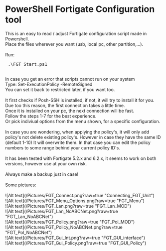 # PowerShell Fortigate Configuration tool

This is an easy to read / adjust Fortigate configuration script made in Powershell.
<br/>Place the files wherever you want (usb, local pc, other partition,...).
<br/>
<br/>Run: <br/>

<pre> <span>.\FGT_Start.ps1 </span> </pre>

<br/>
In case you get an error that scripts cannot run on your system <br />
Type: Set-ExecutionPolicy -RemoteSigned 
<br/>You can set it back to restricted later, if you want too.
<br/><br/>
It first checks if Posh-SSH is installed, if not, it will try to install it for you. 
Due too this reason, the first connection takes a little time. <br/>Once it is installed on your pc, the next connection will be fast.  
<br/>
Follow the steps 1-7 for the best experience.<br/>
Or pick indiviual options from the menu shown, for a specific configuration. <br/></br>
In case you are wondering, when applying the policy's, it will only add policy's not delete existing policy's.
However in case they have the same ID (default 1-10) It will overwrite them. 
In that case you can edit the policy numbers to some range behind your current policy ID's.
<br/><br/>
It has been tested with Fortigate 5.2.x and 6.2.x, it seems to work on both versions, however use at your own risk. <br/>
<br/> Always make a backup just in case!<br/>
<br/>
Some pictures:
<br/><br/>
![Alt text](/Pictures/FGT_Connect.png?raw=true "Connecting_FGT_Unit") <br/>
![Alt text](/Pictures/FGT_Menu_Options.png?raw=true "FGT_Menu") <br/>
![Alt text](/Pictures/FGT_Lan.png?raw=true "FGT_Lan_MOD") <br/>
![Alt text](/Pictures/FGT_Lan_NoABCNet.png?raw=true "FGT_Lan_NoABCNet") <br/>
![Alt text](/Pictures/FGT_Policy.png?raw=true "FGT_Pol_MOD") <br/>
![Alt text](/Pictures/FGT_Policy_NoABCNet.png?raw=true "FGT_Pol_NoABCNet") <br/>
![Alt text](/Pictures/FGT_Gui_Int.png?raw=true "FGT_GUI_interface") <br/>
![Alt text](/Pictures/FGT_Gui_Policy.png?raw=true "FGT_GUI_Policy") <br/>
